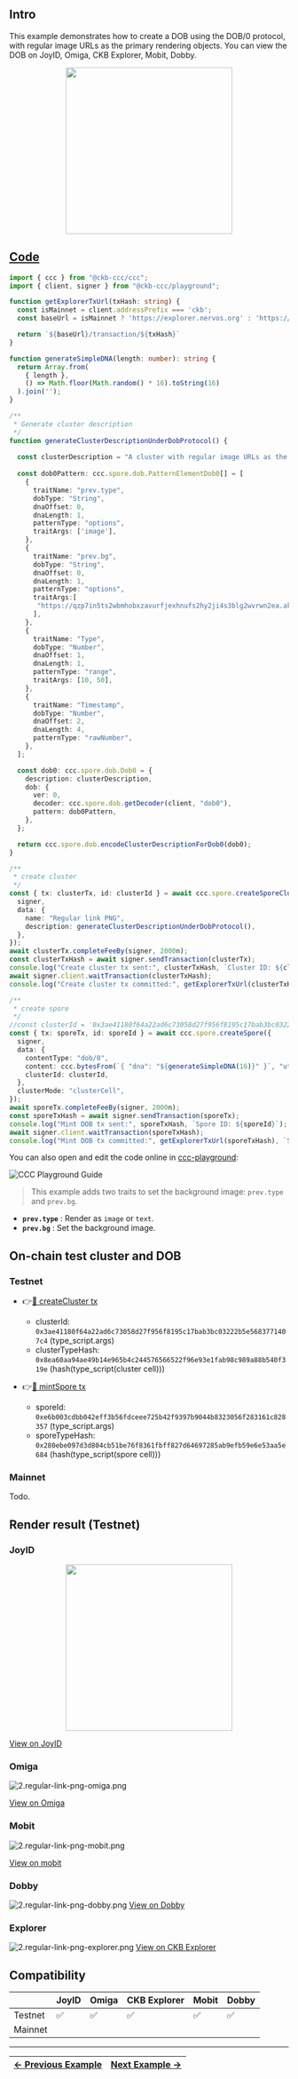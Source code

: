 ## Intro

This example demonstrates how to create a DOB using the DOB/0 protocol, with regular image URLs as the primary rendering objects. You can view the DOB on JoyID, Omiga, CKB Explorer, Mobit, Dobby. 

<div align="center">
  <img src="../assets/images/dob0/2.regular-link-png-joyid.svg" height="300">
</div>

## [Code](./2.regular-link-png.ts)

```typescript
import { ccc } from "@ckb-ccc/ccc";
import { client, signer } from "@ckb-ccc/playground";

function getExplorerTxUrl(txHash: string) {
  const isMainnet = client.addressPrefix === 'ckb';
  const baseUrl = isMainnet ? 'https://explorer.nervos.org' : 'https://testnet.explorer.nervos.org';

  return `${baseUrl}/transaction/${txHash}`
}

function generateSimpleDNA(length: number): string {
  return Array.from(
    { length }, 
    () => Math.floor(Math.random() * 16).toString(16)
  ).join('');
}

/**
 * Generate cluster description
 */
function generateClusterDescriptionUnderDobProtocol() {
 
  const clusterDescription = "A cluster with regular image URLs as the primary rendering objects.";
  
  const dob0Pattern: ccc.spore.dob.PatternElementDob0[] = [
    {
      traitName: "prev.type",
      dobType: "String",
      dnaOffset: 0,
      dnaLength: 1,
      patternType: "options",
      traitArgs: ['image'],
    },
    {
      traitName: "prev.bg",
      dobType: "String",
      dnaOffset: 0,
      dnaLength: 1,
      patternType: "options",
      traitArgs:[
       "https://qzp7in5ts2wbmhobxzavurfjexhnufs2hy2ji4s3blg2wvrwn2ea.akrd.net/hl_0N7OWrBYdwb5BWkSpJc7aFlo-NJRyWwrNq1Y2bog",
      ],
    },
    {
      traitName: "Type",
      dobType: "Number",
      dnaOffset: 1,
      dnaLength: 1,
      patternType: "range",
      traitArgs: [10, 50],
    },
    {
      traitName: "Timestamp",
      dobType: "Number",
      dnaOffset: 2,
      dnaLength: 4,
      patternType: "rawNumber",
    },
  ];

  const dob0: ccc.spore.dob.Dob0 = {
    description: clusterDescription,
    dob: {
      ver: 0,
      decoder: ccc.spore.dob.getDecoder(client, "dob0"),
      pattern: dob0Pattern,
    },
  };

  return ccc.spore.dob.encodeClusterDescriptionForDob0(dob0);
}

/**
 * create cluster
 */
const { tx: clusterTx, id: clusterId } = await ccc.spore.createSporeCluster({
  signer,
  data: {
    name: "Regular link PNG",
    description: generateClusterDescriptionUnderDobProtocol(),
  },
});
await clusterTx.completeFeeBy(signer, 2000n);
const clusterTxHash = await signer.sendTransaction(clusterTx);
console.log("Create cluster tx sent:", clusterTxHash, `Cluster ID: ${clusterId}`);
await signer.client.waitTransaction(clusterTxHash);
console.log("Create cluster tx committed:", getExplorerTxUrl(clusterTxHash), `Cluster ID: ${clusterId}`);

/**
 * create spore
 */
//const clusterId = '0x3ae41180f64a22ad6c73058d27f956f8195c17bab3bc03222b5e5683771407c4';
const { tx: sporeTx, id: sporeId } = await ccc.spore.createSpore({
  signer,
  data: {
    contentType: "dob/0",
    content: ccc.bytesFrom(`{ "dna": "${generateSimpleDNA(16)}" }`, "utf8"),
    clusterId: clusterId,
  },
  clusterMode: "clusterCell",
});
await sporeTx.completeFeeBy(signer, 2000n);
const sporeTxHash = await signer.sendTransaction(sporeTx);
console.log("Mint DOB tx sent:", sporeTxHash, `Spore ID: ${sporeId}`);
await signer.client.waitTransaction(sporeTxHash);
console.log("Mint DOB tx committed:", getExplorerTxUrl(sporeTxHash), `Spore ID: ${sporeId}`);
```

You can also open and edit the code online in [ccc-playground](https://live.ckbccc.com/?src=https://raw.githubusercontent.com/CKBFansDAO/dob-cookbook/refs/heads/main/examples/dob0/2.regular-link-png.ts):

![CCC Playground Guide](../assets/images/ccc-playground-guide.png)

>This example adds two traits to set the background image: `prev.type` and `prev.bg`.
- **`prev.type`** : Render as `image` or `text`.
- **`prev.bg`** : Set the background image.


## On-chain test cluster and DOB

### Testnet
- 👉[🔗 createCluster tx](https://testnet.explorer.nervos.org/transaction/0x922abba3c0d6a6a67b868d3e0c3e11466c9a639508ac38c0963aeb42c7d1dd89)
  - clusterId: `0x3ae41180f64a22ad6c73058d27f956f8195c17bab3bc03222b5e5683771407c4` (type_script.args)
  - clusterTypeHash: `0x8ea60aa94ae49b14e965b4c244576566522f96e93e1fab98c989a88b540f319e` (hash(type_script(cluster cell)))

- 👉[🔗 mintSpore tx](https://testnet.explorer.nervos.org/transaction/0x0038a153f62caee9cbd5dd180509d23201ecc23d0a10c1be088b35b3ec0ed2dc)
  - sporeId: `0xe6b003cdbb042eff3b56fdceee725b42f9397b9044b8323056f283161c828357` (type_script.args)
  - sporeTypeHash: `0x280ebe097d3d804cb51be76f8361fbff827d64697285ab9efb59e6e53aa5e684` (hash(type_script(spore cell)))

### Mainnet
  Todo.

## Render result (Testnet)

### JoyID

<div align="center">
  <img src="../assets/images/dob0/2.regular-link-png-joyid.svg" height="300">
</div>

[View on JoyID](https://testnet.joyid.dev/nft/e6b003cdbb042eff3b56fdceee725b42f9397b9044b8323056f283161c828357) 

### Omiga

![2.regular-link-png-omiga.png](../assets/images/dob0/2.regular-link-png-omiga.png)

[View on Omiga](https://test.omiga.io/info/dobs/0x82a84fe1975c0d872ea91b8eb3519bdeca275034a25f0b67e21c8a61a1e292bf) 

### Mobit

![2.regular-link-png-mobit.png](../assets/images/dob0/2.regular-link-png-mobit.png)

[View on mobit](https://mobit.app/dob/e6b003cdbb042eff3b56fdceee725b42f9397b9044b8323056f283161c828357?chain=ckb)

### Dobby
![2.regular-link-png-dobby.png](../assets/images/dob0/2.regular-link-png-dobby.png)
[View on Dobby](https://test-dobby.entrust3.com/item-detail_ckb/0xe6b003cdbb042eff3b56fdceee725b42f9397b9044b8323056f283161c828357) 

### Explorer
![2.regular-link-png-explorer.png](../assets/images/dob0/2.regular-link-png-explorer.png)
[View on CKB Explorer](https://testnet.explorer.nervos.org/nft-info/0x8ea60aa94ae49b14e965b4c244576566522f96e93e1fab98c989a88b540f319e/0xe6b003cdbb042eff3b56fdceee725b42f9397b9044b8323056f283161c828357) 


## Compatibility
|         | JoyID | Omiga | CKB Explorer | Mobit | Dobby |
| ------- | ----- | ----- | ------------ | ----- | ----- |
| Testnet | ✅    | ✅     | ✅           | ✅     | ✅    |
| Mainnet |     |     |           |    |     |


---
<div align="right">
  
| [← Previous Example](1.colorful-loot.md) | [Next Example →](3.btcfs-i0-png.md) |
|:-----------------------------------------|------------------------------------:|
</div